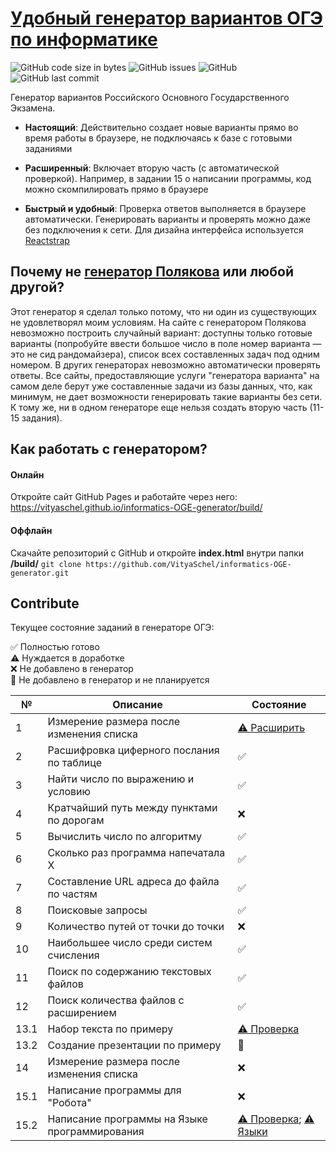 # [Удобный генератор вариантов ОГЭ по информатике](https://vityaschel.github.io/informatics-OGE-generator/build/)

![GitHub code size in bytes](https://img.shields.io/github/languages/code-size/vityaschel/informatics-oge-generator) ![GitHub issues](https://img.shields.io/github/issues/vityaschel/informatics-oge-generator) ![GitHub](https://img.shields.io/github/license/vityaschel/informatics-oge-generator) ![GitHub last commit](https://img.shields.io/github/last-commit/vityaschel/informatics-oge-generator)

Генератор вариантов Российского Основного Государственного Экзамена.

* **Настоящий**: Действительно создает новые варианты прямо во время работы в браузере, не подключаясь к базе с готовыми заданиями

* **Расширенный**: Включает вторую часть (с автоматической проверкой). Например, в задании 15 о написании программы, код можно скомпилировать прямо в браузере

* **Быстрый и удобный**: Проверка ответов выполняется в браузере автоматически. Генерировать варианты и проверять можно даже без подключения к сети. Для дизайна интерфейса используется [Reactstrap](https://github.com/reactstrap/reactstrap/)


## Почему не [генератор Полякова](https://kpolyakov.spb.ru/school/oge/generate.htm) или любой другой?

Этот генератор я сделал только потому, что ни один из существующих не удовлетворял моим условиям. На сайте с генератором Полякова невозможно построить случайный вариант: доступны только готовые варианты (попробуйте ввести большое число в поле номер варианта — это не сид рандомайзера), список всех составленных задач под одним номером. В других генераторах невозможно автоматически проверять ответы. Все сайты, предоставляющие услуги "генератора варианта" на самом деле берут уже составленные задачи из базы данных, что, как минимум, не дает возможности генерировать такие варианты без сети. К тому же, ни в одном генераторе еще нельзя создать вторую часть (11-15 задания).

## Как работать с генератором?

#### Онлайн

Откройте сайт GitHub Pages и работайте через него: https://vityaschel.github.io/informatics-OGE-generator/build/

#### Оффлайн

Скачайте репозиторий с GitHub и откройте **index.html** внутри папки **/build/**
`git clone https://github.com/VityaSchel/informatics-OGE-generator.git`

## Contribute

Текущее состояние заданий в генераторе ОГЭ:

✅ Полностью готово\
⚠️ Нуждается в доработке\
❌ Не добавлено в генератор\
🚫 Не добавлено в генератор и не планируется

 №        | Описание | Состояние
----------|----------|----------
 1        | Измерение размера после изменения списка | [⚠️ Расширить](https://github.com/VityaSchel/informatics-OGE-generator/issues/1)
 2        | Расшифровка циферного послания по таблице | ✅
 3        | Найти число по выражению и условию | ✅
 4        | Кратчайший путь между пунктами по дорогам | ❌
 5        | Вычислить число по алгоритму | ✅
 6        | Сколько раз программа напечатала Х | ✅
 7        | Составление URL адреса до файла по частям | ✅
 8        | Поисковые запросы | ✅
 9        | Количество путей от точки до точки | ❌
 10       | Наибольшее число среди систем счисления | ✅
 11       | Поиск по содержанию текстовых файлов | ✅
 12       | Поиск количества файлов с расширением | ✅
 13.1     | Набор текста по примеру | [⚠️ Проверка](https://github.com/VityaSchel/informatics-OGE-generator/issues/2)
 13.2     | Создание презентации по примеру | 🚫
 14       | Измерение размера после изменения списка | ❌
 15.1     | Написание программы для "Робота" | ❌
 15.2     | Написание программы на Языке программирования | [⚠️ Проверка](https://github.com/VityaSchel/informatics-OGE-generator/issues/3); [⚠️ Языки](https://github.com/VityaSchel/informatics-OGE-generator/issues/4)